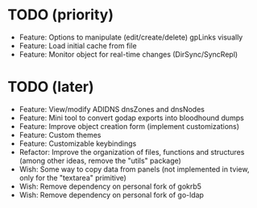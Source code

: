 # TODO (priority)

* Feature: Options to manipulate (edit/create/delete) gpLinks visually
* Feature: Load initial cache from file
* Feature: Monitor object for real-time changes (DirSync/SyncRepl)

# TODO (later)

* Feature: View/modify ADIDNS dnsZones and dnsNodes
* Feature: Mini tool to convert godap exports into bloodhound dumps
* Feature: Improve object creation form (implement customizations)
* Feature: Custom themes
* Feature: Customizable keybindings
* Refactor: Improve the organization of files, functions and structures (among other ideas, remove the "utils" package)
* Wish: Some way to copy data from panels (not implemented in tview, only for the "textarea" primitive)
* Wish: Remove dependency on personal fork of gokrb5
* Wish: Remove dependency on personal fork of go-ldap
